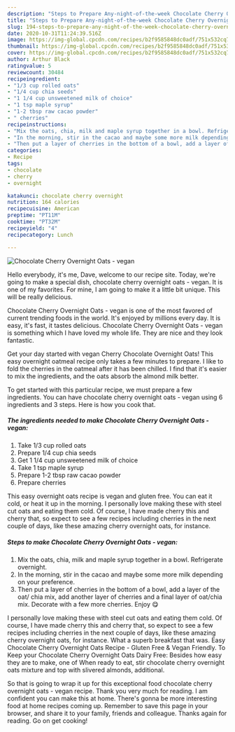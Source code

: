 ```yaml
---
description: "Steps to Prepare Any-night-of-the-week Chocolate Cherry Overnight Oats - vegan"
title: "Steps to Prepare Any-night-of-the-week Chocolate Cherry Overnight Oats - vegan"
slug: 194-steps-to-prepare-any-night-of-the-week-chocolate-cherry-overnight-oats-vegan
date: 2020-10-31T11:24:39.516Z
image: https://img-global.cpcdn.com/recipes/b2f9585848dc0adf/751x532cq70/chocolate-cherry-overnight-oats-vegan-recipe-main-photo.jpg
thumbnail: https://img-global.cpcdn.com/recipes/b2f9585848dc0adf/751x532cq70/chocolate-cherry-overnight-oats-vegan-recipe-main-photo.jpg
cover: https://img-global.cpcdn.com/recipes/b2f9585848dc0adf/751x532cq70/chocolate-cherry-overnight-oats-vegan-recipe-main-photo.jpg
author: Arthur Black
ratingvalue: 5
reviewcount: 30484
recipeingredient:
- "1/3 cup rolled oats"
- "1/4 cup chia seeds"
- "1 1/4 cup unsweetened milk of choice"
- "1 tsp maple syrup"
- "1-2 tbsp raw cacao powder"
- " cherries"
recipeinstructions:
- "Mix the oats, chia, milk and maple syrup together in a bowl. Refrigerate overnight."
- "In the morning, stir in the cacao and maybe some more milk depending on your preference."
- "Then put a layer of cherries in the bottom of a bowl, add a layer of the oat/ chia mix, add another layer of cherries and a final layer of oat/chia mix. Decorate with a few more cherries. Enjoy 😋"
categories:
- Recipe
tags:
- chocolate
- cherry
- overnight

katakunci: chocolate cherry overnight 
nutrition: 164 calories
recipecuisine: American
preptime: "PT11M"
cooktime: "PT32M"
recipeyield: "4"
recipecategory: Lunch

---
```



![Chocolate Cherry Overnight Oats - vegan](https://img-global.cpcdn.com/recipes/b2f9585848dc0adf/751x532cq70/chocolate-cherry-overnight-oats-vegan-recipe-main-photo.jpg)

Hello everybody, it's me, Dave, welcome to our recipe site. Today, we're going to make a special dish, chocolate cherry overnight oats - vegan. It is one of my favorites. For mine, I am going to make it a little bit unique. This will be really delicious.

Chocolate Cherry Overnight Oats - vegan is one of the most favored of current trending foods in the world. It's enjoyed by millions every day. It is easy, it's fast, it tastes delicious. Chocolate Cherry Overnight Oats - vegan is something which I have loved my whole life. They are nice and they look fantastic.

Get your day started with vegan Cherry Chocolate Overnight Oats! This easy overnight oatmeal recipe only takes a few minutes to prepare. I like to fold the cherries in the oatmeal after it has been chilled. I find that it&#39;s easier to mix the ingredients, and the oats absorb the almond milk better.


To get started with this particular recipe, we must prepare a few ingredients. You can have chocolate cherry overnight oats - vegan using 6 ingredients and 3 steps. Here is how you cook that.

<!--inarticleads1-->

##### The ingredients needed to make Chocolate Cherry Overnight Oats - vegan:

1. Take 1/3 cup rolled oats
1. Prepare 1/4 cup chia seeds
1. Get 1 1/4 cup unsweetened milk of choice
1. Take 1 tsp maple syrup
1. Prepare 1-2 tbsp raw cacao powder
1. Prepare  cherries


This easy overnight oats recipe is vegan and gluten free. You can eat it cold, or heat it up in the morning. I personally love making these with steel cut oats and eating them cold. Of course, I have made cherry this and cherry that, so expect to see a few recipes including cherries in the next couple of days, like these amazing cherry overnight oats, for instance. 

<!--inarticleads2-->

##### Steps to make Chocolate Cherry Overnight Oats - vegan:

1. Mix the oats, chia, milk and maple syrup together in a bowl. Refrigerate overnight.
1. In the morning, stir in the cacao and maybe some more milk depending on your preference.
1. Then put a layer of cherries in the bottom of a bowl, add a layer of the oat/ chia mix, add another layer of cherries and a final layer of oat/chia mix. Decorate with a few more cherries. Enjoy 😋


I personally love making these with steel cut oats and eating them cold. Of course, I have made cherry this and cherry that, so expect to see a few recipes including cherries in the next couple of days, like these amazing cherry overnight oats, for instance. What a superb breakfast that was. Easy Chocolate Cherry Overnight Oats Recipe - Gluten Free &amp; Vegan Friendly. To Keep your Chocolate Cherry Overnight Oats Dairy Free: Besides how easy they are to make, one of When ready to eat, stir chocolate cherry overnight oats mixture and top with slivered almonds, additional. 

So that is going to wrap it up for this exceptional food chocolate cherry overnight oats - vegan recipe. Thank you very much for reading. I am confident you can make this at home. There's gonna be more interesting food at home recipes coming up. Remember to save this page in your browser, and share it to your family, friends and colleague. Thanks again for reading. Go on get cooking!
